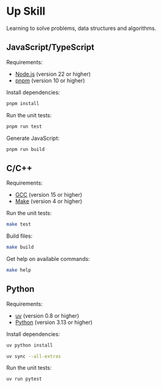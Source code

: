 # Up Skill

Learning to solve problems, data structures and algorithms.

## JavaScript/TypeScript

Requirements:

- [Node.js](https://nodejs.org/) (version 22 or higher)
- [pnpm](https://pnpm.io/) (version 10 or higher)

Install dependencies:

```bash
pnpm install
```

Run the unit tests:

```bash
pnpm run test
```

Generate JavaScript:

```bash
pnpm run build
```

## C/C++

Requirements:

- [GCC](https://gcc.gnu.org/) (version 15 or higher)
- [Make](https://www.gnu.org/software/make/) (version 4 or higher)

Run the unit tests:

```bash
make test
```

Build files:

```bash
make build
```

Get help on available commands:

```bash
make help
```

## Python

Requirements:

- [uv](https://docs.astral.sh/uv/) (version 0.8 or higher)
- [Python](https://www.python.org/) (version 3.13 or higher)

Install dependencies:

```bash
uv python install

uv sync --all-extras
```

Run the unit tests:

```bash
uv run pytest
```
